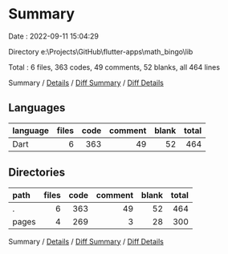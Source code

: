 # Summary

Date : 2022-09-11 15:04:29

Directory e:\\Projects\\GitHub\\flutter-apps\\math_bingo\\lib

Total : 6 files,  363 codes, 49 comments, 52 blanks, all 464 lines

Summary / [Details](details.md) / [Diff Summary](diff.md) / [Diff Details](diff-details.md)

## Languages
| language | files | code | comment | blank | total |
| :--- | ---: | ---: | ---: | ---: | ---: |
| Dart | 6 | 363 | 49 | 52 | 464 |

## Directories
| path | files | code | comment | blank | total |
| :--- | ---: | ---: | ---: | ---: | ---: |
| . | 6 | 363 | 49 | 52 | 464 |
| pages | 4 | 269 | 3 | 28 | 300 |

Summary / [Details](details.md) / [Diff Summary](diff.md) / [Diff Details](diff-details.md)